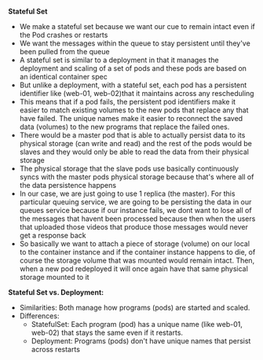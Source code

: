 **Stateful Set** 
- We make a stateful set because we want our cue to remain intact even if the Pod crashes or restarts 
- We want the messages within the queue to stay persistent until they've been pulled from the queue
- A stateful set is similar to a deployment in that it manages the deployment and scaling of a set of pods and these pods are based on an identical container spec 
- But unlike a deployment, with a stateful set, each pod has a persistent identifier like (web-01, web-02)that it maintains across any rescheduling 
- This means that if a pod fails, the persistent pod identifiers make it easier to match existing volumes to the new pods that replace any that have failed. The unique names make it easier to reconnect the saved data (volumes) to the new programs that replace the failed ones.
- There would be a master pod that is able to actually persist data to its physical storage (can write and read) and the rest of the pods would be slaves and they would only be able to read the data from their physical storage
- The physical storage that the slave pods use basically continuously syncs with the master pods physical storage because that's where all of the data persistence happens
- In our case, we are just going to use 1 replica (the master). For this particular queuing service, we are going to be persisting the data in our queues service because if our instance fails, we dont want to lose all of the messages that havent been processed because then when the users that uploaded those videos that produce those messages would never get a response back
- So basically we want to attach a piece of storage (volume) on our local to the container instance and if the container instance happens to die, of course the storage volume that was mounted would remain intact. Then, when a new pod redeployed it will once again have that same physical storage mounted to it

**Stateful Set vs. Deployment:**

- Similarities: Both manage how programs (pods) are started and scaled.
- Differences:
    - StatefulSet: Each program (pod) has a unique name (like web-01, web-02) that stays the same even if it restarts.
    - Deployment: Programs (pods) don't have unique names that persist across restarts

